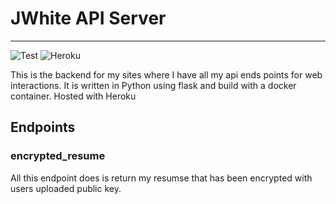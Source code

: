 # JWhite API Server
---
![Test](https://github.com/Cyb3r-Jak3/api_server/workflows/Testing/badge.svg?branch=master&event=push) ![Heroku](https://heroku-badge.herokuapp.com/?app=jwhite-api-server)

This is the backend for my sites where I have all my api ends points for web interactions. It is written in Python using flask and build with a docker container. Hosted with Heroku

## Endpoints

### encrypted_resume

All this endpoint does is return my resumse that has been encrypted with users uploaded public key.
